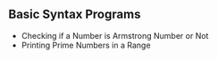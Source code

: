 ## Basic Syntax Programs

* Checking if a Number is Armstrong Number or Not
* Printing Prime Numbers in a Range